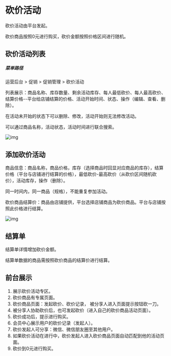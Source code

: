 # 砍价活动

砍价活动由平台发起。

砍价商品按照0元进行购买，砍价金额按照价格区间进行随机。

## 砍价活动列表

##### 菜单路径

运营后台 > 促销 > 促销管理 > 砍价活动

列表展示：商品名称、库存数量、剩余活动库存、每人最低砍价、每人最高砍价、结算价格--平台给店铺结算的价格、活动开始时间、状态、操作（编辑、查看、删除）。

在活动未开始的状态下可以删除、修改，活动开始则无法修改活动。

可以通过商品名称，活动状态，活动时间进行联合搜索。

![img](https://docs.pickmall.cn/help/images/%E7%A0%8D%E4%BB%B7%E6%B4%BB%E5%8A%A8.png)

## 添加砍价活动

商品信息：商品名称，商品价格，库存（选择商品时回显对应商品的库存），结算价格（平台与店铺进行结算的价格），最低砍价-最高砍价（从砍价区间随机砍价），活动库存，操作（删除）。

同一时间内，同一商品（规格），不能重复参加活动。

砍价商品结算价：商品由店铺提供，平台选择店铺商品为砍价商品。平台与店铺按照此价格进行结算。

![img](https://docs.pickmall.cn/help/images/%E6%B7%BB%E5%8A%A0%E7%A0%8D%E4%BB%B7%E6%B4%BB%E5%8A%A8.png)

## 结算单

结算单详情增加砍价金额。

结算单数据的商品需按照砍价商品的结算价进行结算。

## 前台展示

1. 展示砍价活动专区。
2. 砍价商品有专属页面。
3. 砍价商品页面：发起砍价、砍价记录， 被分享人进入页面提示按钮砍一刀。
4. 被分享人协助砍价后，也可发起砍价（进入自己的砍价商品活动页面）。
5. 砍价成功后，提示进行购买。
6. 会员中心展示用户的砍价记录（发起人）。
7. 砍价发起人可分享：微信、微信朋友圈至其他用户。
8. 如果砍价活动在进行中，砍价发起人进入砍价商品页面自动匹配到他的活动页面。
9. 砍价到0元进行购买。